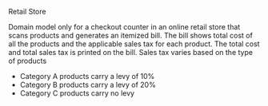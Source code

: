 Retail Store

Domain model only for a checkout counter in an online retail store that scans products and generates an itemized bill. 
The bill shows total cost of all the products and the applicable sales tax for each product. 
The total cost and total sales tax is printed on the bill. 
Sales tax varies based on the type of products  
- Category A products carry a levy of 10%  
- Category B products carry a levy of 20%  
- Category C products carry no levy

